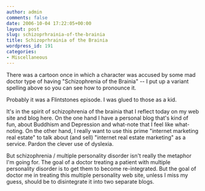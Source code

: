 ```yaml
---
author: admin
comments: false
date: 2006-10-04 17:22:05+00:00
layout: post
slug: schizoprhrainia-of-the-brainia
title: Schizoprhrainia of the Brainia
wordpress_id: 191
categories:
- Miscellaneous
---
```


There was a cartoon once in which a character was accused by some mad doctor type of having "Schizophrenia of the Brainia" -- I put up a variant spelling above so you can see how to pronounce it.

Probably it was a Flintstones episode.  I was glued to those as a kid.

It's in the spirit of schizophrenia of the brainia that I reflect today on my web site and blog here.  On the one hand I have a personal blog that's kind of fun, about Buddhism and Depression and what-note that I feel like what-noting.  On the other hand, I really want to use this prime "internet marketing real estate" to talk about (and sell) "internet real estate marketing" as a service.  Pardon the clever use of dyslexia.

But schizophrenia / multiple personality disorder isn't really the metaphor I'm going for.  The goal of a doctor treating a patient with multiple personality disorder is to get them to become re-integrated.  But the goal of doctor me in treating this multiple personality web site, unless I miss my guess, should be to disintegrate it into two separate blogs.
